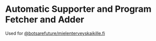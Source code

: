 # Automatic Supporter and Program Fetcher and Adder

Used for [@botsarefuture/mielenterveyskaikille.fi](https://github.com/botsarefuture/mielenterveyskaikille.fi)


